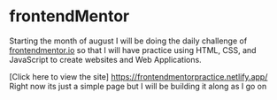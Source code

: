﻿# frontendMentor

Starting the month of august I will be doing the daily challenge of [frontendmentor.io](https://www.frontendmentor.io/challenges) so that I will have practice using HTML, CSS, and JavaScript to create websites and Web Applications.


[Click here to view the site] https://frontendmentorpractice.netlify.app/
Right now its just a simple page but I will be building it along as I go on
